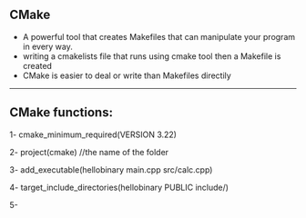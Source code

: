 CMake 
-------------
- A powerful tool that creates Makefiles that can manipulate your program in every way.
- writing a cmakelists file that runs using cmake tool then a Makefile is created
- CMake is easier to deal or write than Makefiles directily


 -------------------------------------------------

CMake functions:
--------------------------
1- cmake_minimum_required(VERSION 3.22)

2- project(cmake)  //the name of the folder

3- add_executable(hellobinary main.cpp src/calc.cpp)

4- target_include_directories(hellobinary PUBLIC include/)

5-

  
